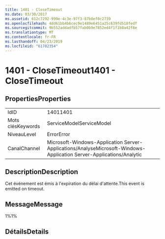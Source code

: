 ```yaml
---
title: 1401 - CloseTimeout
ms.date: 03/30/2017
ms.assetid: 612c7292-999e-4c3e-97f3-87b0ef0c2739
ms.openlocfilehash: 4dd61bb4b6cec9e1489e6451a25c639fd518fedf
ms.sourcegitcommit: 9b552addadfb57fab0b9e7852ed4f1f1b8a42f8e
ms.translationtype: MT
ms.contentlocale: fr-FR
ms.lasthandoff: 04/23/2019
ms.locfileid: "61782354"
---
```

# <a name="1401---closetimeout"></a><span data-ttu-id="dee95-102">1401 - CloseTimeout</span><span class="sxs-lookup"><span data-stu-id="dee95-102">1401 - CloseTimeout</span></span>
## <a name="properties"></a><span data-ttu-id="dee95-103">Properties</span><span class="sxs-lookup"><span data-stu-id="dee95-103">Properties</span></span>  
  
|||  
|-|-|  
|<span data-ttu-id="dee95-104">Id</span><span class="sxs-lookup"><span data-stu-id="dee95-104">ID</span></span>|<span data-ttu-id="dee95-105">1401</span><span class="sxs-lookup"><span data-stu-id="dee95-105">1401</span></span>|  
|<span data-ttu-id="dee95-106">Mots clés</span><span class="sxs-lookup"><span data-stu-id="dee95-106">Keywords</span></span>|<span data-ttu-id="dee95-107">ServiceModel</span><span class="sxs-lookup"><span data-stu-id="dee95-107">ServiceModel</span></span>|  
|<span data-ttu-id="dee95-108">Niveau</span><span class="sxs-lookup"><span data-stu-id="dee95-108">Level</span></span>|<span data-ttu-id="dee95-109">Error</span><span class="sxs-lookup"><span data-stu-id="dee95-109">Error</span></span>|  
|<span data-ttu-id="dee95-110">Canal</span><span class="sxs-lookup"><span data-stu-id="dee95-110">Channel</span></span>|<span data-ttu-id="dee95-111">Microsoft-Windows-Application Server-Applications/Analyse</span><span class="sxs-lookup"><span data-stu-id="dee95-111">Microsoft-Windows-Application Server-Applications/Analytic</span></span>|  
  
## <a name="description"></a><span data-ttu-id="dee95-112">Description</span><span class="sxs-lookup"><span data-stu-id="dee95-112">Description</span></span>  
 <span data-ttu-id="dee95-113">Cet événement est émis à l'expiration du délai d'attente.</span><span class="sxs-lookup"><span data-stu-id="dee95-113">This event is emitted on timeout.</span></span>  
  
## <a name="message"></a><span data-ttu-id="dee95-114">Message</span><span class="sxs-lookup"><span data-stu-id="dee95-114">Message</span></span>  
 <span data-ttu-id="dee95-115">1%</span><span class="sxs-lookup"><span data-stu-id="dee95-115">1%</span></span>  
  
## <a name="details"></a><span data-ttu-id="dee95-116">Détails</span><span class="sxs-lookup"><span data-stu-id="dee95-116">Details</span></span>
